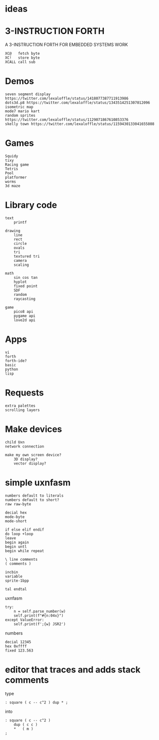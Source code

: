# ideas

# 3-INSTRUCTION FORTH

A 3-INSTRUCTION FORTH FOR EMBEDDED SYSTEMS WORK

    XC@   fetch byte
    XC!   store byte
    XCALL call sub

# Demos

    seven segment display https://twitter.com/lexaloffle/status/1418077387711913986
    dots3d.p8 https://twitter.com/lexaloffle/status/1343514251307012096
    isometric map
    mode7 mario kart
    random sprites https://twitter.com/lexaloffle/status/1129071867610853376
    skelly town https://twitter.com/lexaloffle/status/1159430133041655808

# Games

    Squidy
    tixy
    Racing game
    Tetris
    Pool
    platformer
    worms
    3d maze

# Library code


    text
        printf

    drawing
        line
        rect
        circle
        ovals
        tri
        textured tri
        camera
        scaling

    math
        sin cos tan
        hyplot
        fixed point
        SDF
        random
        raycasting

    game
        pico8 api
        pygame api
        love2d api

# Apps

    vi
    forth
    forth-ide?
    basic
    python
    lisp

# Requests

    extra palettes
    scrolling layers

# Make devices

    child Uxn
    network connection

    make my own screen device?
        3D display?
        vector display?

# simple uxnfasm

    numbers default to literals
    numbers default to short?
    raw raw-byte

    decial hex
    mode-byte
    mode-short

    if else elif endif
    do loop +loop
    leave
    begin again
    begin untl
    begin while repeat

    \ line comments
    ( comments )

    incbin
    variable
    sprite-1bpp

    tal endtal

uxnfasm

    try:
        n = self.parse_number(w)
        self.print(f"#{n:04x}")
    except ValueError:
        self.print(f';{w} JSR2')

numbers

    decial 12345
    hex 0xffff
    fixed 123.563

# editor that traces and adds stack comments

type

    : square ( c -- c^2 ) dup * ;

into

    : square ( c -- c^2 )
        dup ( c c )
        *   ( m )
    ;

